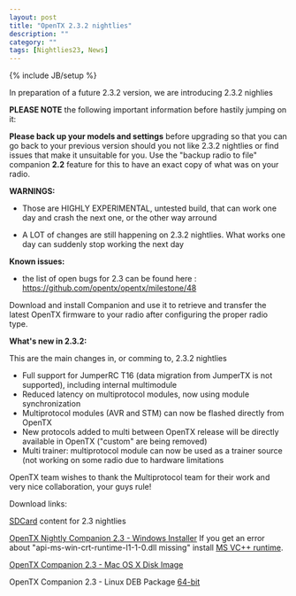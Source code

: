 ```yaml
---
layout: post
title: "OpenTX 2.3.2 nightlies"
description: ""
category: ""
tags: [Nightlies23, News]
---
```

{% include JB/setup %}

In preparation of a future 2.3.2 version, we are introducing 2.3.2 nighlies

**PLEASE NOTE** the following important information before hastily jumping on it:

**Please back up your models and settings** before upgrading so that you can go back to your previous version should you not like 2.3.2 nightlies or find issues that make it unsuitable for you. Use the "backup radio to file" companion **2.2** feature for this to have an exact copy of what was on your radio.

**WARNINGS:**

- Those are HIGHLY EXPERIMENTAL, untested build, that can work one day and crash the next one, or the other way arround

- A LOT of changes are still happening on 2.3.2 nightlies. What works one day can suddenly stop working the next day

**Known issues:**

- the list of open bugs for 2.3 can be found here : https://github.com/opentx/opentx/milestone/48

Download and install Companion and use it to retrieve and transfer the latest OpenTX firmware to your radio after configuring the proper radio type.

**What's new in 2.3.2:**

This are the main changes in, or comming to, 2.3.2 nightlies

- Full support for JumperRC T16 (data migration from JumperTX is not supported), including internal multimodule
- Reduced latency on multiprotocol modules, now using module synchronization
- Multiprotocol modules (AVR and STM) can now be flashed directly from OpenTX
- New protocols added to multi between OpenTX release will be directly available in OpenTX ("custom" are being removed)
- Multi trainer: multiprotocol module can now be used as a trainer source (not working on some radio due to hardware limitations 

OpenTX team wishes to thank the Multiprotocol team for their work and very nice collaboration, your guys rule!


Download links:

[SDCard](http://downloads.open-tx.org/2.3/nightlies/sdcard/) content for 2.3 nightlies 

[OpenTX Nightly Companion 2.3 - Windows Installer](https://downloads.open-tx.org/2.3/nightlies/companion/windows/)
If you get an error about "api-ms-win-crt-runtime-I1-1-0.dll missing" install [MS VC++ runtime](https://support.microsoft.com/en-us/help/2999226/update-for-universal-c-runtime-in-windows).

[OpenTX Companion 2.3 - Mac OS X Disk Image](https://downloads.open-tx.org/2.3/nightlies/companion/macosx/)

OpenTX Companion 2.3 - Linux DEB Package [64-bit](https://downloads.open-tx.org/2.3/nightlies/companion/linux/)

